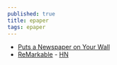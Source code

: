```yaml
---
published: true
title: epaper
tags: epaper
---
```

- [Puts a Newspaper on Your Wall](https://onezero.medium.com/the-morning-paper-revisited-35b407822494)
- [ReMarkable](https://remarkable.com/) - [HN](https://news.ycombinator.com/item?id=22604597)